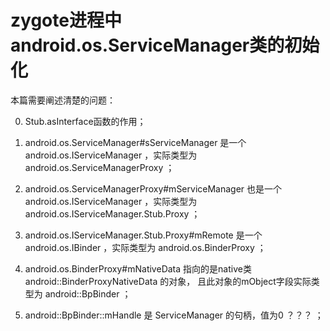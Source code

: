 # zygote进程中android.os.ServiceManager类的初始化

本篇需要阐述清楚的问题：  

0. Stub.asInterface函数的作用；

1. android.os.ServiceManager#sServiceManager 是一个 android.os.IServiceManager ，实际类型为 android.os.ServiceManagerProxy ；

2. android.os.ServiceManagerProxy#mServiceManager 也是一个 android.os.IServiceManager ，实际类型为 android.os.IServiceManager.Stub.Proxy ；

3. android.os.IServiceManager.Stub.Proxy#mRemote 是一个 android.os.IBinder ，实际类型为 android.os.BinderProxy ；

4. android.os.BinderProxy#mNativeData 指向的是native类 android::BinderProxyNativeData 的对象， 且此对象的mObject字段实际类型为 android::BpBinder ；

5. android::BpBinder::mHandle 是 ServiceManager 的句柄，值为0 ？？？ ；
